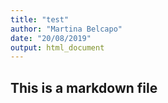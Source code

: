 ```yaml
---
title: "test"
author: "Martina Belcapo"
date: "20/08/2019"
output: html_document
---
```


## This is a markdown file


